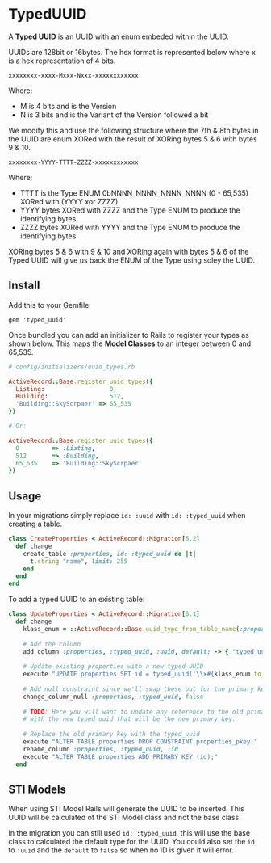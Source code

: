 # TypedUUID

A __Typed UUID__ is an UUID with an enum embeded within the UUID.

UUIDs are 128bit or 16bytes. The hex format is represented below where x is
a hex representation of 4 bits.

`xxxxxxxx-xxxx-Mxxx-Nxxx-xxxxxxxxxxxx`

Where:

- M is 4 bits and is the Version
- N is 3 bits and is the Variant of the Version followed a bit

We modify this and use the following structure where the 7th & 8th bytes in the
UUID are enum XORed with the result of XORing bytes 5 & 6 with bytes 9 & 10.

`xxxxxxxx-YYYY-TTTT-ZZZZ-xxxxxxxxxxxx`

Where:

- TTTT is the Type ENUM 0bNNNN_NNNN_NNNN_NNNN (0 - 65,535) XORed with (YYYY xor ZZZZ)
- YYYY bytes XORed with ZZZZ and the Type ENUM to produce the identifying bytes
- ZZZZ bytes XORed with YYYY and the Type ENUM to produce the identifying bytes

XORing bytes 5 & 6 with 9 & 10 and XORing again with bytes 5 & 6 of the Typed UUID
will give us back the ENUM of the Type using soley the UUID.

## Install

Add this to your Gemfile:

`gem 'typed_uuid'`

Once bundled you can add an initializer to Rails to register your types as shown
below. This maps the __Model Classes__ to an integer between 0 and 65,535.

```ruby
# config/initializers/uuid_types.rb

ActiveRecord::Base.register_uuid_types({
  Listing: 	                0,
  Building:                 512,
  'Building::SkyScrpaer' => 65_535
})

# Or:

ActiveRecord::Base.register_uuid_types({
  0         => :Listing,
  512       => :Building,
  65_535    => 'Building::SkyScrpaer'
})
```


## Usage

In your migrations simply replace `id: :uuid` with `id: :typed_uuid` when creating
a table.

```ruby
class CreateProperties < ActiveRecord::Migration[5.2]
  def change	
	create_table :properties, id: :typed_uuid do |t|
      t.string "name", limit: 255
    end
  end
end
```

To add a typed UUID to an existing table:

```ruby
class UpdateProperties < ActiveRecord::Migration[6.1]
  def change
    klass_enum = ::ActiveRecord::Base.uuid_type_from_table_name(:properties)
    
    # Add the column
    add_column :properties, :typed_uuid, :uuid, default: -> { "typed_uuid('\\x#{klass_enum.to_s(16).rjust(4, '0')}')" }
    
    # Update existing properties with a new typed UUID
    execute "UPDATE properties SET id = typed_uuid('\\x#{klass_enum.to_s(16).rjust(4, '0')}');"
    
    # Add null constraint since we'll swap these out for the primary key
    change_column_null :properties, :typed_uuid, false
    
    # TODO: Here you will want to update any reference to the old primary key
    # with the new typed_uuid that will be the new primary key.
    
    # Replace the old primary key with the typed_uuid
    execute "ALTER TABLE properties DROP CONSTRAINT properties_pkey;"
    rename_column :properties, :typed_uuid, :id
    execute "ALTER TABLE properties ADD PRIMARY KEY (id);"
  end
```

## STI Models
When using STI Model Rails will generate the UUID to be inserted. This UUID will
be calculated of the STI Model class and not the base class.

In the migration you can still used `id: :typed_uuid`, this will use the base
class to calculated the default type for the UUID. You could also set the
`id` to `:uuid` and the `default` to `false` so when no ID is given it will error.
